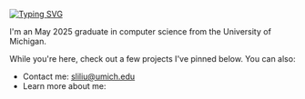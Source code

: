 [![Typing SVG](https://readme-typing-svg.demolab.com?font=Fira+Code&pause=1000&color=FFCB05&background=FFCB0500&width=435&lines=Hey%2C+I'm+Stephen!+Nice+to+see+you+%F0%9F%98%84)](https://git.io/typing-svg)

I'm an May 2025 graduate in computer science from the University of Michigan.

While you're here, check out a few projects I've pinned below. You can also:
* Contact me: sliliu@umich.edu
* Learn more about me: 


<!--
**stephenliliu/stephenliliu** is a ✨ _special_ ✨ repository because its `README.md` (this file) appears on your GitHub profile.

Here are some ideas to get you started:

- 🔭 I’m currently working on ...
- 🌱 I’m currently learning ...
- 👯 I’m looking to collaborate on ...
- 🤔 I’m looking for help with ...
- 💬 Ask me about ...
- 📫 How to reach me: ...
- 😄 Pronouns: ...
- ⚡ Fun fact: ...
-->
